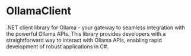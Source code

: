 # OllamaClient
.NET client library for Ollama  - your gateway to seamless integration with the powerful Ollama APIs. This library provides developers with a straightforward way to interact with Ollama APIs, enabling rapid development of robust applications in C#.
